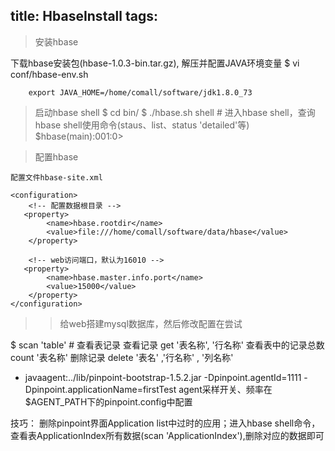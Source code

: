 title: HbaseInstall
tags:
---

> 安装hbase

  下载hbase安装包(hbase-1.0.3-bin.tar.gz), 解压并配置JAVA环境变量
  $ vi conf/hbase-env.sh

  		export JAVA_HOME=/home/comall/software/jdk1.8.0_73

> 启动hbase shell
  $ cd bin/
  $ ./hbase.sh shell 	# 进入hbase shell，查询hbase shell使用命令(staus、list、status 'detailed'等)
  	$hbase(main):001:0>  


> 配置hbase

	配置文件hbase-site.xml

	<configuration>
		<!-- 配置数据根目录 -->
	   <property>
	        <name>hbase.rootdir</name>
	        <value>file:///home/comall/software/data/hbase</value>
	    </property>

		<!-- web访问端口，默认为16010 -->
	   <property>
	        <name>hbase.master.info.port</name>
	        <value>15000</value>
	    </property>
	</configuration>



>> 给web搭建mysql数据库，然后修改配置在尝试

$ scan 'table'   # 查看表记录
查看记录	get '表名称', '行名称'
查看表中的记录总数	count  '表名称'
删除记录	delete  '表名' ,'行名称' , '列名称'

- javaagent:../lib/pinpoint-bootstrap-1.5.2.jar -Dpinpoint.agentId=1111 -Dpinpoint.applicationName=firstTest
agent采样开关、频率在$AGENT_PATH下的pinpoint.config中配置


技巧：
	删除pinpoint界面Application list中过时的应用；进入hbase shell命令，查看表ApplicationIndex所有数据(scan 'ApplicationIndex'),删除对应的数据即可


